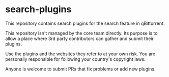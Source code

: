 search-plugins
===

This repository contains search plugins for the search feature in qBittorrent.

This repository isn't managed by the core team directly. Its purpose is to allow a place where 3rd party contributors can gather and submit their plugins.

Use the plugins and the websites they refer to at your own risk. You are personally responsible for following your country's copyright laws.

Anyone is welcome to submit PRs that fix problems or add new plugins.
